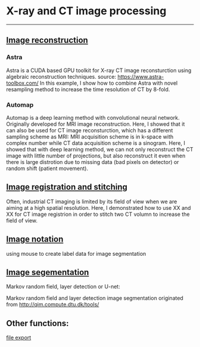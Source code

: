 # X-ray and CT image processing
___
## [Image reconstruction]()

### Astra 
Astra is a CUDA based GPU toolkit for X-ray CT image reconsturction using algebraic reconstruction techniques. 
source: https://www.astra-toolbox.com/
In this example, I show how to combine Astra with novel resampling method to increase the time resolution of CT by 8-fold.

### Automap
Automap is a deep learning method with convolutional neural network. Originally developed for MRI image reconstruction. Here, I showed that it can also be used for CT image reconsturction, which has a different sampling scheme as MRI: MRI acquisition scheme is in k-space with complex number while CT data acquisition scheme is a sinogram. Here, I showed that with deep learning method, we can not only reconstruct the CT image with little number of projections, but also reconstruct it even when there is large distrotion due to missing data (bad pixels on detector) or random shift (patient movement).

## [Image registration and stitching]() 

Often, industrial CT imaging is limited by its field of view when we are aiming at a high spatial resolution. Here, I demonstrated how to use XX and XX for CT image registrion in order to stitch two CT volumn to increase the field of view.

## [Image notation]() 

using mouse to create label data for image segmentation


## [Image segementation]() 
Markov random field, layer detection or U-net:

Markov random field and layer detection image segmentation originated from http://qim.compute.dtu.dk/tools/



## Other functions: 


[file export](vgi_to_tiff)

